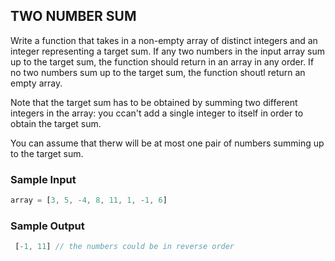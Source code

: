 ## TWO NUMBER SUM

Write a function that takes in a non-empty array of distinct integers and an integer representing a target
 sum. If any two numbers in the input array sum up to the target sum, the function should return in an array
 in any order. If no two numbers sum up to the target sum, the function shoutl return an empty array.

 Note that the target sum has to be obtained by summing two different integers in the array: you ccan't add a 
 single integer to itself in order to obtain the target sum.

 You can assume that therw will be at most one pair of numbers summing up to the target sum.

 ### Sample Input
```js
array = [3, 5, -4, 8, 11, 1, -1, 6]
```

### Sample Output
```js
 [-1, 11] // the numbers could be in reverse order
```